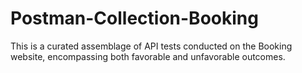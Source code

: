# Postman-Collection-Booking
This is a curated assemblage of API tests conducted on the Booking website, encompassing both favorable and unfavorable outcomes.
